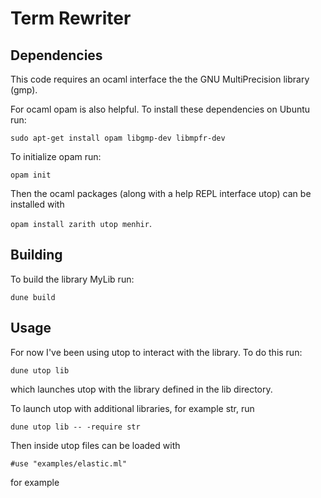# Term Rewriter

## Dependencies
This code requires an ocaml interface the the GNU MultiPrecision library (gmp).

For ocaml opam is also helpful. To install these dependencies on Ubuntu run:

`sudo apt-get install opam libgmp-dev libmpfr-dev`

To initialize opam run:

`opam init`

Then the ocaml packages (along with a help REPL interface utop) can be installed with

`opam install zarith utop menhir`.

## Building
To build the library MyLib run:

`dune build`

## Usage
For now I've been using utop to interact with the library. To do this run:

`dune utop lib`

which launches utop with the library defined in the lib directory.

To launch utop with additional libraries, for example str, run

`dune utop lib -- -require str`

Then inside utop files can be loaded with

`#use "examples/elastic.ml"`

for example
